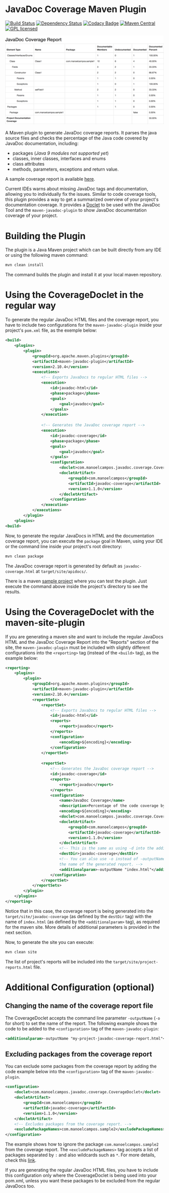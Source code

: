 # JavaDoc Coverage Maven Plugin 
[![Build Status](https://img.shields.io/travis/manoelcampos/javadoc-coverage/master.svg)](https://travis-ci.org/manoelcampos/javadoc-coverage) [![Dependency Status](https://www.versioneye.com/user/projects/5968248d368b08001a803892/badge.svg?style=rounded-square)](https://www.versioneye.com/user/projects/5968248d368b08001a803892) [![Codacy Badge](https://api.codacy.com/project/badge/Grade/0fef8ada2def4d239931f90a50a3f778)](https://www.codacy.com/app/manoelcampos/javadoc-coverage?utm_source=github.com&amp;utm_medium=referral&amp;utm_content=manoelcampos/javadoc-coverage&amp;utm_campaign=Badge_Grade) [![Maven Central](https://maven-badges.herokuapp.com/maven-central/com.manoelcampos/javadoc-coverage/badge.svg)](https://maven-badges.herokuapp.com/maven-central/com.manoelcampos/javadoc-coverage) [![GPL licensed](https://img.shields.io/badge/license-GPL-blue.svg)](http://www.gnu.org/licenses/gpl-3.0)

![](coverage-report-sample.png)

A Maven plugin to generate JavaDoc coverage reports. It parses the java source files and checks the percentage of the Java code covered by JavaDoc documentation, including:
- packages (*Java 9 modules not supported yet*)
- classes, inner classes, interfaces and enums
- class attributes
- methods, parameters, exceptions and return value.

A sample coverage report is available [here](https://manoelcampos.com/javadoc-coverage/sample-project/target/site/apidocs/javadoc-coverage.html).

Current IDEs warns about missing JavaDoc tags and documentation, allowing you to individually fix the issues. 
Similar to code coverage tools, this plugin provides a way to get a summarized overview of your project's documentation coverage.
It provides a [Doclet](http://docs.oracle.com/javase/7/docs/technotes/guides/javadoc/doclet/overview.html) to be used with the JavaDoc Tool
and the `maven-javadoc-plugin` to show JavaDoc documentation coverage of your project.

# Building the Plugin

The plugin is a Java Maven project which can be built directly from any IDE or using the following maven command:

```bash
mvn clean install
```

The command builds the plugin and install it at your local maven repository.

# Using the CoverageDoclet in the regular way

To generate the regular JavaDoc HTML files and the coverage report, you have to include two configurations for the `maven-javadoc-plugin` inside your project's `pom.xml` file, as the exemple below:

```xml
<build>
    <plugins>
        <plugin>
            <groupId>org.apache.maven.plugins</groupId>
            <artifactId>maven-javadoc-plugin</artifactId>
            <version>2.10.4</version>
            <executions>
                <!-- Exports JavaDocs to regular HTML files -->
                <execution>
                    <id>javadoc-html</id>
                    <phase>package</phase>
                    <goals>
                        <goal>javadoc</goal>
                    </goals>
                </execution>

                <!-- Generates the JavaDoc coverage report -->
                <execution>
                    <id>javadoc-coverage</id>
                    <phase>package</phase>
                    <goals>
                        <goal>javadoc</goal>
                    </goals>
                    <configuration>
                        <doclet>com.manoelcampos.javadoc.coverage.CoverageDoclet</doclet>
                        <docletArtifact>
                            <groupId>com.manoelcampos</groupId>
                            <artifactId>javadoc-coverage</artifactId>
                            <version>1.1.0</version>
                        </docletArtifact>
                    </configuration>
                </execution>
            </executions>
        </plugin>
    <plugins>
<build>
```

Now, to generate the regular JavaDocs in HTML and the documentation coverage report, you can execute the `package` goal in Maven, using your IDE or the command line inside your project's root directory:

```bash
mvn clean package
```

The JavaDoc coverage report is generated by default as `javadoc-coverage.html` at `target/site/apidocs/`.

There is a maven [sample project](sample-project) where you can test the plugin. Just execute the command above inside the project's directory to see the results.

# Using the CoverageDoclet with the maven-site-plugin
If you are generating a maven site and want to include the regular JavaDocs HTML and the JavaDoc Coverage Report into the "Reports" section of the site, the `maven-javadoc-plugin` must be included with slightly different configurations into the `<reporting>` tag (instead of the `<build>` tag), as the example below:

```xml
<reporting>
    <plugins>
        <plugin>
            <groupId>org.apache.maven.plugins</groupId>
            <artifactId>maven-javadoc-plugin</artifactId>
            <version>2.10.4</version>
            <reportSets>
                <reportSet>
                    <!-- Exports JavaDocs to regular HTML files -->
                    <id>javadoc-html</id>
                    <reports>
                        <report>javadoc</report>
                    </reports>
                    <configuration>
                        <encoding>${encoding}</encoding>
                    </configuration>
                </reportSet>

                <reportSet>
                    <!-- Generates the JavaDoc coverage report -->
                    <id>javadoc-coverage</id>
                    <reports>
                        <report>javadoc</report>
                    </reports>
                    <configuration>
                        <name>JavaDoc Coverage</name>
                        <description>Percentage of the code coverage by JavaDoc documentation.</description>
                        <encoding>${encoding}</encoding>
                        <doclet>com.manoelcampos.javadoc.coverage.CoverageDoclet</doclet>
                        <docletArtifact>
                            <groupId>com.manoelcampos</groupId>
                            <artifactId>javadoc-coverage</artifactId>
                            <version>1.1.0</version>
                        </docletArtifact>
                        <!-- This is the same as using -d into the additionalparam tag -->
                        <destDir>javadoc-coverage</destDir>
                        <!-- You can also use -o instead of -outputName to define
                        the name of the generated report. -->
                        <additionalparam>-outputName "index.html"</additionalparam>
                    </configuration>
                </reportSet>
            </reportSets>
        </plugin>
    </plugins>
</reporting>
```

Notice that in this case, the coverage report is being generated into the `target/site/javadoc-coverage` (as defined by the `destDir` tag) with the name of `index.html` (as defined by the `<additionalparam>` tag), as required for the maven site. More details of additional parameters is provided in the next section.

Now, to generate the site you can execute:

```bash
mvn clean site
```

The list of project's reports will be included into the `target/site/project-reports.html` file.

# Additional Configuration (optional)

## Changing the name of the coverage report file
The CoverageDoclet accepts the command line parameter `-outputName` (`-o` for short) to set the name of the report. The following example shows the code to be added to the `<configuration>` tag of the `maven-javadoc-plugin`:
```xml
<additionalparam>-outputName "my-project-javadoc-coverage-report.html"</additionalparam>
```

## Excluding packages from the coverage report
You can exclude some packages from the coverage report by adding the code example below into the `<configuration>` tag of the `maven-javadoc-plugin`.

```xml
<configuration>
    <doclet>com.manoelcampos.javadoc.coverage.CoverageDoclet</doclet>
    <docletArtifact>
        <groupId>com.manoelcampos</groupId>
        <artifactId>javadoc-coverage</artifactId>
        <version>1.1.0</version>
    </docletArtifact>
    <!-- Excludes packages from the coverage report. -->
    <excludePackageNames>com.manoelcampos.sample2</excludePackageNames>
</configuration>
```

The example shows how to ignore the package `com.manoelcampos.sample2` from the coverage report. The `<excludePackageNames>` tag accepts a list of packages separated by `:` and also wildcards such as `*`.
For more details, check this [link](https://maven.apache.org/plugins/maven-javadoc-plugin/examples/exclude-package-names.html).

If you are generating the regular JavaDoc HTML files, you have to include this configuration only where the CoverageDoclet is being used into your pom.xml, unless you want these packages to be excluded from the regular JavaDocs too.


